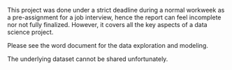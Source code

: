 This project was done under a strict deadline during a normal workweek as a pre-assignment for a job interview, hence the report can feel incomplete nor not fully finalized. However, it covers all the key aspects of a data science project.

Please see the word document for the data exploration and modeling.

The underlying dataset cannot be shared unfortunately.

